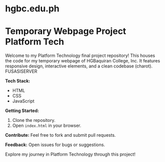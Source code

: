 # hgbc.edu.ph
# Temporary Webpage Project Platform Tech

Welcome to my Platform Technology final project repository! This houses the code for my temporary webpage of HGBaquiran College, Inc. It features responsive design, interactive elements, and a clean codebase (charot). FUSASISERVER

**Tech Stack:**
- HTML
- CSS
- JavaScript

**Getting Started:**
1. Clone the repository.
2. Open `index.html` in your browser.

**Contribute:**
Feel free to fork and submit pull requests.

**Feedback:**
Open issues for bugs or suggestions.

Explore my journey in Platform Technology through this project!
